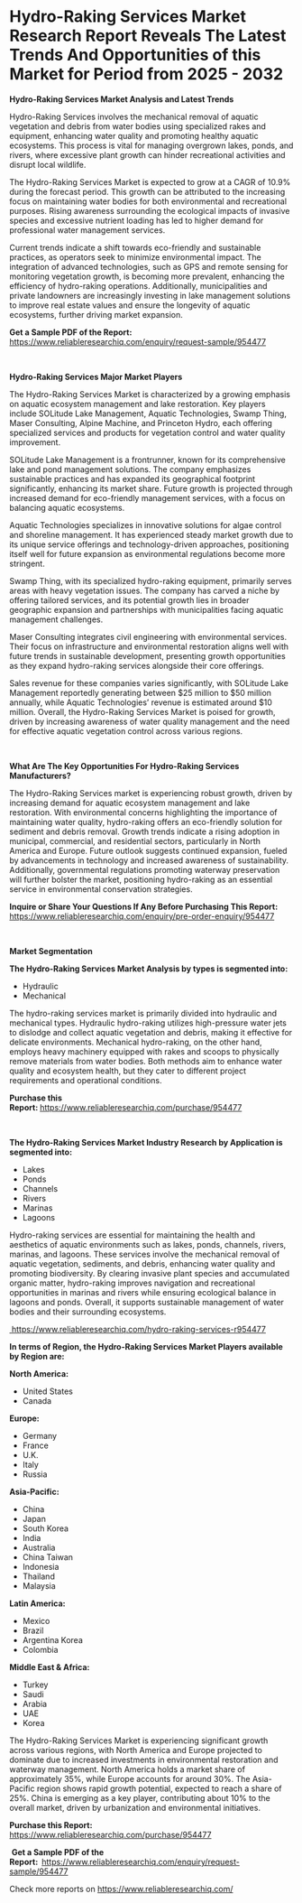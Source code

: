 <p><h1>Hydro-Raking Services Market Research Report Reveals The Latest Trends And Opportunities of this Market for Period from 2025 - 2032</h1></p><p><strong>Hydro-Raking Services Market Analysis and Latest Trends</strong></p>
<p><p>Hydro-Raking Services involves the mechanical removal of aquatic vegetation and debris from water bodies using specialized rakes and equipment, enhancing water quality and promoting healthy aquatic ecosystems. This process is vital for managing overgrown lakes, ponds, and rivers, where excessive plant growth can hinder recreational activities and disrupt local wildlife.</p><p>The Hydro-Raking Services Market is expected to grow at a CAGR of 10.9% during the forecast period. This growth can be attributed to the increasing focus on maintaining water bodies for both environmental and recreational purposes. Rising awareness surrounding the ecological impacts of invasive species and excessive nutrient loading has led to higher demand for professional water management services.</p><p>Current trends indicate a shift towards eco-friendly and sustainable practices, as operators seek to minimize environmental impact. The integration of advanced technologies, such as GPS and remote sensing for monitoring vegetation growth, is becoming more prevalent, enhancing the efficiency of hydro-raking operations. Additionally, municipalities and private landowners are increasingly investing in lake management solutions to improve real estate values and ensure the longevity of aquatic ecosystems, further driving market expansion.</p></p>
<p><strong>Get a Sample PDF of the Report:&nbsp;</strong> <a href="https://www.reliableresearchiq.com/enquiry/request-sample/954477?utm_campaign=3106&utm_medium=2&utm_source=Github&utm_content=ia&utm_term=11032025&utm_id=hydro-raking-services">https://www.reliableresearchiq.com/enquiry/request-sample/954477</a></p>
<p>&nbsp;</p>
<p><strong>Hydro-Raking Services Major Market Players</strong></p>
<p><p>The Hydro-Raking Services Market is characterized by a growing emphasis on aquatic ecosystem management and lake restoration. Key players include SOLitude Lake Management, Aquatic Technologies, Swamp Thing, Maser Consulting, Alpine Machine, and Princeton Hydro, each offering specialized services and products for vegetation control and water quality improvement.</p><p>SOLitude Lake Management is a frontrunner, known for its comprehensive lake and pond management solutions. The company emphasizes sustainable practices and has expanded its geographical footprint significantly, enhancing its market share. Future growth is projected through increased demand for eco-friendly management services, with a focus on balancing aquatic ecosystems.</p><p>Aquatic Technologies specializes in innovative solutions for algae control and shoreline management. It has experienced steady market growth due to its unique service offerings and technology-driven approaches, positioning itself well for future expansion as environmental regulations become more stringent.</p><p>Swamp Thing, with its specialized hydro-raking equipment, primarily serves areas with heavy vegetation issues. The company has carved a niche by offering tailored services, and its potential growth lies in broader geographic expansion and partnerships with municipalities facing aquatic management challenges.</p><p>Maser Consulting integrates civil engineering with environmental services. Their focus on infrastructure and environmental restoration aligns well with future trends in sustainable development, presenting growth opportunities as they expand hydro-raking services alongside their core offerings.</p><p>Sales revenue for these companies varies significantly, with SOLitude Lake Management reportedly generating between $25 million to $50 million annually, while Aquatic Technologies’ revenue is estimated around $10 million. Overall, the Hydro-Raking Services Market is poised for growth, driven by increasing awareness of water quality management and the need for effective aquatic vegetation control across various regions.</p></p>
<p>&nbsp;</p>
<p><strong>What Are The Key Opportunities For Hydro-Raking Services Manufacturers?</strong></p>
<p><p>The Hydro-Raking Services market is experiencing robust growth, driven by increasing demand for aquatic ecosystem management and lake restoration. With environmental concerns highlighting the importance of maintaining water quality, hydro-raking offers an eco-friendly solution for sediment and debris removal. Growth trends indicate a rising adoption in municipal, commercial, and residential sectors, particularly in North America and Europe. Future outlook suggests continued expansion, fueled by advancements in technology and increased awareness of sustainability. Additionally, governmental regulations promoting waterway preservation will further bolster the market, positioning hydro-raking as an essential service in environmental conservation strategies.</p></p>
<p><strong>Inquire or Share Your Questions If Any Before Purchasing This Report:</strong> <a href="https://www.reliableresearchiq.com/enquiry/pre-order-enquiry/954477?utm_campaign=3106&utm_medium=2&utm_source=Github&utm_content=ia&utm_term=11032025&utm_id=hydro-raking-services">https://www.reliableresearchiq.com/enquiry/pre-order-enquiry/954477</a></p>
<p>&nbsp;</p>
<p><strong>Market Segmentation</strong></p>
<p><strong>The Hydro-Raking Services Market Analysis by types is segmented into:</strong></p>
<p><ul><li>Hydraulic</li><li>Mechanical</li></ul></p>
<p><p>The hydro-raking services market is primarily divided into hydraulic and mechanical types. Hydraulic hydro-raking utilizes high-pressure water jets to dislodge and collect aquatic vegetation and debris, making it effective for delicate environments. Mechanical hydro-raking, on the other hand, employs heavy machinery equipped with rakes and scoops to physically remove materials from water bodies. Both methods aim to enhance water quality and ecosystem health, but they cater to different project requirements and operational conditions.</p></p>
<p><strong>Purchase this Report:&nbsp;</strong><a href="https://www.reliableresearchiq.com/purchase/954477?utm_campaign=3106&utm_medium=2&utm_source=Github&utm_content=ia&utm_term=11032025&utm_id=hydro-raking-services">https://www.reliableresearchiq.com/purchase/954477</a></p>
<p>&nbsp;</p>
<p><strong>The Hydro-Raking Services Market Industry Research by Application is segmented into:</strong></p>
<p><ul><li>Lakes</li><li>Ponds</li><li>Channels</li><li>Rivers</li><li>Marinas</li><li>Lagoons</li></ul></p>
<p><p>Hydro-raking services are essential for maintaining the health and aesthetics of aquatic environments such as lakes, ponds, channels, rivers, marinas, and lagoons. These services involve the mechanical removal of aquatic vegetation, sediments, and debris, enhancing water quality and promoting biodiversity. By clearing invasive plant species and accumulated organic matter, hydro-raking improves navigation and recreational opportunities in marinas and rivers while ensuring ecological balance in lagoons and ponds. Overall, it supports sustainable management of water bodies and their surrounding ecosystems.</p></p>
<p><a href="https://www.reliableresearchiq.com/hydro-raking-services-r954477?utm_campaign=3106&utm_medium=2&utm_source=Github&utm_content=ia&utm_term=11032025&utm_id=hydro-raking-services">&nbsp;https://www.reliableresearchiq.com/hydro-raking-services-r954477</a></p>
<p><strong>In terms of Region, the Hydro-Raking Services Market Players available by Region are:</strong></p>
<p>
    <p> <strong> North America: </strong>
        <ul>
            <li>United States</li>
            <li>Canada</li>
        </ul>
        </p> 
    <p> <strong> Europe: </strong>
        <ul>
            <li>Germany</li>
            <li>France</li>
            <li>U.K.</li>
            <li>Italy</li>
            <li>Russia</li>
        </ul>
        </p> 
    <p> <strong> Asia-Pacific: </strong>
        <ul>
            <li>China</li>
            <li>Japan</li>
            <li>South Korea</li>
            <li>India</li>
            <li>Australia</li>
            <li>China Taiwan</li>
            <li>Indonesia</li>
            <li>Thailand</li>
            <li>Malaysia</li>
        </ul>
        </p> 
    <p> <strong> Latin America: </strong>
        <ul>
            <li>Mexico</li>
            <li>Brazil</li>
            <li>Argentina Korea</li>
            <li>Colombia</li>
        </ul>
        </p> 
    <p> <strong> Middle East & Africa: </strong>
        <ul>
            <li>Turkey</li>
            <li>Saudi</li>
            <li>Arabia</li>
            <li>UAE</li>
            <li>Korea</li>
        </ul>
    </p>
    </p>
<p><p>The Hydro-Raking Services Market is experiencing significant growth across various regions, with North America and Europe projected to dominate due to increased investments in environmental restoration and waterway management. North America holds a market share of approximately 35%, while Europe accounts for around 30%. The Asia-Pacific region shows rapid growth potential, expected to reach a share of 25%. China is emerging as a key player, contributing about 10% to the overall market, driven by urbanization and environmental initiatives.</p></p>
<p><strong>Purchase this Report: </strong><a href="https://www.reliableresearchiq.com/purchase/954477?utm_campaign=3106&utm_medium=2&utm_source=Github&utm_content=ia&utm_term=11032025&utm_id=hydro-raking-services">https://www.reliableresearchiq.com/purchase/954477</a></p>
<p>&nbsp;<strong>Get a Sample PDF of the Report:&nbsp;&nbsp;</strong><a href="https://www.reliableresearchiq.com/enquiry/request-sample/954477?utm_campaign=3106&utm_medium=2&utm_source=Github&utm_content=ia&utm_term=11032025&utm_id=hydro-raking-services">https://www.reliableresearchiq.com/enquiry/request-sample/954477</a></p>
<p><strong></strong></p>
<p>Check more reports on <a href="https://www.reliableresearchiq.com/?utm_campaign=3106&utm_medium=2&utm_source=Github&utm_content=ia&utm_term=11032025&utm_id=hydro-raking-services">https://www.reliableresearchiq.com/</a></p>